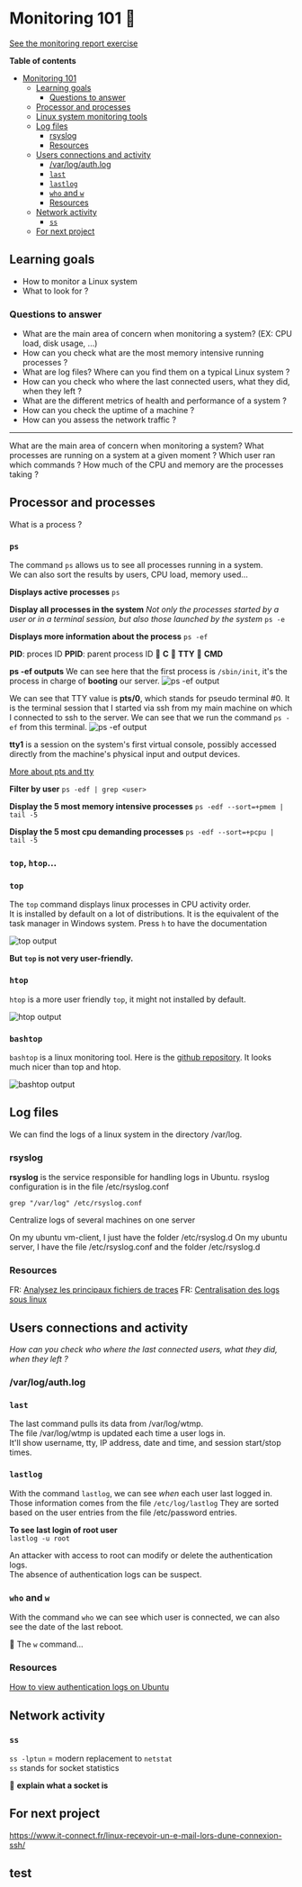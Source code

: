 # Monitoring 101 👀

[See the monitoring report exercise](./lets_monitor_our_shit.md)

**Table of contents**
- [Monitoring 101](#monitoring-101)
  - [Learning goals](#learning-goals)
    - [Questions to answer](#questions-to-answer)
  - [Processor and processes](#processor-and-processes)
  - [Linux system monitoring tools](#linux-system-monitoring-tools)
  - [Log files](#log-files)
    - [rsyslog](#rsyslog)
    - [Resources](#resources)
  - [Users connections and activity](#users-connections-and-activity)
    - [/var/log/auth.log](#varlogauthlog)
    - [`last`](#last)
    - [`lastlog`](#lastlog)
    - [`who` and `w`](#who-and-w)
    - [Resources](#resources-1)
  - [Network activity](#network-activity)
    - [`ss`](#ss)
  - [For next project](#for-next-project)

## Learning goals

+ How to monitor a Linux system 
+ What to look for ?

### Questions to answer
+ What are the main area of concern when monitoring a system? (EX: CPU load, disk usage, ...)
+ How can you check what are the most memory intensive running processes ?
+ What are log files? Where can you find them on a typical Linux system ?
+ How can you check who where the last connected users, what they did, when they left ?
+ What are the different metrics of health and performance of a system ?
+ How can you check the uptime of a machine ?
+ How can you assess the network traffic ?

---

What are the main area of concern when monitoring a system? What processes are running on a system at a given moment ?
Which user ran which commands ? 
How much of the CPU and memory are the processes taking ?

## Processor and processes

What is a process ?

### `ps`

The command `ps` allows us to see all processes running in a system.  
We can also sort the results by users, CPU load, memory used...

**Displays active processes**
`ps` 

**Display all processes in the system**
_Not only the processes started by a user or in a terminal session, but also those launched by the system_
`ps -e`

**Displays more information about the process**
`ps -ef` 

**PID**: proces ID
**PPID**: parent process ID
🚧 **C**
🚧 **TTY**
🚧 **CMD**


**ps -ef outputs**
We can see here that the first process is `/sbin/init`, it's the process in charge of **booting** our server.
![ps -ef output](assets/ps_output_01.png)

We can see that TTY value is **pts/0**, which stands for pseudo terminal #0.
It is the terminal session that I started via ssh from my main machine on which I connected to ssh to the server.
We can see that we run the command `ps -ef` from this terminal. 
![ps -ef output](assets/ps_output_02.png)

**tty1** is a session on the system's first virtual console, possibly accessed directly from the machine's physical input and output devices.

[More about pts and tty](https://www.baeldung.com/linux/pty-vs-tty)

**Filter by user**
`ps -edf | grep <user>`

**Display the 5 most memory intensive processes** 
`ps -edf --sort=+pmem | tail -5`

**Display the 5 most cpu demanding processes** 
`ps -edf --sort=+pcpu | tail -5`

### `top`, `htop`...

### `top`
The `top` command displays linux processes in CPU activity order.  
It is installed by default on a lot of distributions.
It is the equivalent of the task manager in Windows system.
Press `h` to have the documentation

![top output](assets/top_output_01.png)

**But `top` is not very user-friendly.**

### `htop`  
`htop` is a more user friendly `top`, it might not installed by default.

![htop output](assets/htop_output.png)


### `bashtop`

`bashtop` is a linux monitoring tool.
Here is the [github repository](https://github.com/aristocratos/bashtop).
It looks much nicer than top and htop.

![bashtop output](assets/bashtop.png)


## Log files

We can find the logs of a linux system in the directory /var/log.

### rsyslog

**rsyslog** is the service responsible for handling logs in Ubuntu.
rsyslog configuration is in the file /etc/rsyslog.conf

`grep "/var/log" /etc/rsyslog.conf`

Centralize logs of several machines on one server

On my ubuntu vm-client, I just have the folder /etc/rsyslog.d 
On my ubuntu server, I have the file /etc/rsyslog.conf and the folder /etc/rsyslog.d 

### Resources
FR: [Analysez les principaux fichiers de traces](https://openclassrooms.com/fr/courses/7274161-administrez-un-systeme-linux/7529366-analysez-les-principaux-fichiers-de-traces)
FR: [Centralisation des logs sous linux](https://www.linuxtricks.fr/wiki/rsyslog-centralisation-des-logs-sous-linux)

## Users connections and activity
*How can you check who where the last connected users, what they did, when they left ?*

### /var/log/auth.log

### `last`

The last command pulls its data from /var/log/wtmp.  
The file /var/log/wtmp is updated each time a user logs in.   
It'll show username, tty, IP address, date and time, and session start/stop times.  

### `lastlog`

With the command `lastlog`, we can see _when_ each user last logged in.  
Those information comes from the file `/etc/log/lastlog` They are sorted based on the user entries from the file /etc/password entries.  

**To see last login of root user**  
`lastlog -u root`

An attacker with access to root can modify or delete the authentication logs.  
The absence of authentication logs can be suspect.

### `who` and `w`
With the command `who` we can see which user is connected, we can also see the date of the last reboot.  

🚧 The `w` command...

### Resources
[How to view authentication logs on Ubuntu](https://bitlaunch.io/blog/how-to-view-authentication-logs-on-ubuntu-20-04/)

## Network activity

### `ss`  
`ss -lptun` = modern replacement to `netstat`  
`ss` stands for socket statistics  

🚧 **explain what a socket is**

## For next project

https://www.it-connect.fr/linux-recevoir-un-e-mail-lors-dune-connexion-ssh/


## test